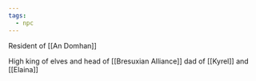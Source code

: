 ```yaml
---
tags:
  - npc
---
```

Resident of [[An Domhan]]

High king of elves and head of [[Bresuxian Alliance]]
dad of [[Kyrel]] and [[Elaina]] 
